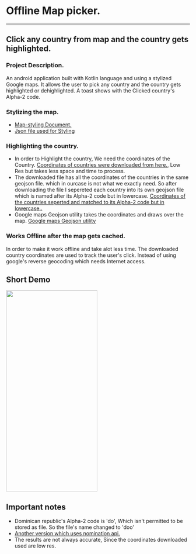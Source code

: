 # Offline Map picker.
---
## Click any country from map and the country gets highlighted.

### Project Description.

An android application built with Kotlin language and using a stylized Google maps. It allows the user to pick any country and the country gets highlighted or dehighlighted. A toast shows with the Clicked country's Alpha-2 code.

### Stylizing the map.
* [Map-styling Document.](https://developers.google.com/maps/documentation/android-sdk/styling)
* [Json file used for Styling](https://github.com/moumen7/Map_picker/blob/master/app/src/main/res/raw/mapstyle.json)

### Highlighting the country.
* In order to Highlight the country, We need the coordinates of the Country. [Coordinates of countries were downloaded from here.](https://geojson-maps.ash.ms/), Low Res but takes less space and time to process.
* The downloaded file has all the coordinates of the countries in the same geojson file. which in ourcase is not what we exactly need. So after downloading the file I sepereted each country into its own geojson file which is named after its Alpha-2 code but in lowercase. [Coordinates of the countries seperted and matched to its Alpha-2 code but in lowercase..](https://github.com/moumen7/Map_picker/tree/master/app/src/main/res/raw)
* Google maps Geojson utility takes the coordinates and draws over the map. [Google maps Geojson utility](https://developers.google.com/maps/documentation/android-sdk/utility/geojson)

### Works Offline after the map gets cached.
In order to make it work offline and take alot less time. The downloaded country coordinates are used to track the user's click. Instead of using google's reverse geocoding which needs Internet access.

## Short Demo
<img src="https://user-images.githubusercontent.com/57041674/119538478-6eaf0600-bd8b-11eb-9cc0-d17827de4c8d.gif" width="250" height="550"/>

## Important notes
* Dominican republic's Alpha-2 code is 'do', Which isn't permitted to be stored as file. So the file's name changed to 'doo'
* [Another version which uses nomination api.](https://github.com/moumen7/MapPicker)
* The results are not always accurate, Since the coordinates downloaded used are low res.
